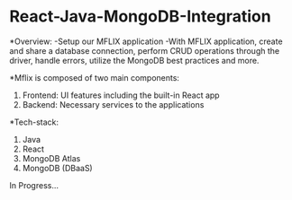 # React-Java-MongoDB-Integration


*Overview:
-Setup our MFLIX application 
-With MFLIX application, create and share a database connection, perform CRUD operations through the driver, handle errors, utilize the MongoDB best practices and more.

*Mflix is composed of two main components:
1. Frontend: UI features including the built-in React app
2. Backend: Necessary services to the applications

*Tech-stack:
1. Java
2. React
3. MongoDB Atlas
4. MongoDB (DBaaS)




In Progress...
